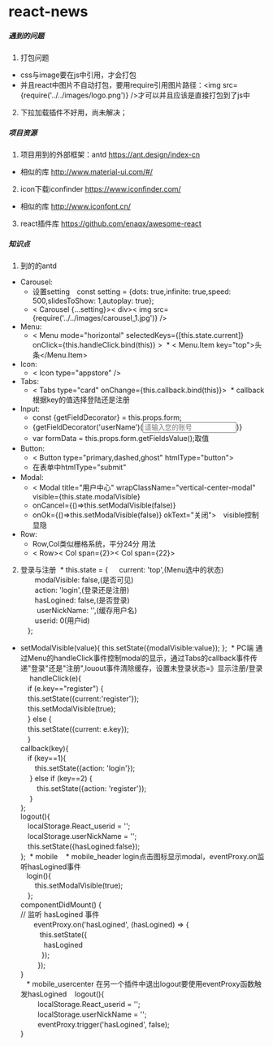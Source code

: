 # react-news

##### 遇到的问题
1. 打包问题
  * css与image要在js中引用，才会打包
  * 并且react中图片不自动打包，要用require引用图片路径：<img src={require('../../images/logo.png')} />才可以并且应该是直接打包到了js中
2. 下拉加载插件不好用，尚未解决；

##### 项目资源
1. 项目用到的外部框架：antd https://ant.design/index-cn
* 相似的库 http://www.material-ui.com/#/
2. icon下载iconfinder     https://www.iconfinder.com/
* 相似的库 http://www.iconfont.cn/
3. react插件库 https://github.com/enaqx/awesome-react

##### 知识点
1. 到的的antd
* Carousel:
  * 设置setting　const setting = {dots: true,infinite: true,speed: 500,slidesToShow: 1,autoplay: true};
  * < Carousel {...setting}>< div>< img src={require('../../images/carousel_1.jpg')} /></div></Carousel>
* Menu:
  * < Menu mode="horizontal" selectedKeys={[this.state.current]} onClick={this.handleClick.bind(this)} >
  * < Menu.Item key="top"><Icon type="appstore" />头条</Menu.Item>  </Menu>
* Icon:
  * < Icon type="appstore" />
* Tabs:
  * < Tabs type="card" onChange={this.callback.bind(this)}><TabPane tab="登录" key="1"></Tabpane></Tabs>
  * callback根据key的值选择登陆还是注册
* Input:
  * const {getFieldDecorator} = this.props.form;
  * {getFieldDecorator('userName')(<Input placeholder="请输入您的账号" />)}　　　　　
  * var formData = this.props.form.getFieldsValue();取值<br>
* Button:　
  * < Button type="primary,dashed,ghost" htmlType="button"></Button>
  * 在表单中htmlType="submit"
* Modal:　
  * < Modal title="用户中心" wrapClassName="vertical-center-modal" visible={this.state.modalVisible}
  * onCancel={()=>this.setModalVisible(false)}
  * onOk={()=>this.setModalVisible(false)} okText="关闭">　visible控制显隐
* Row:
  * Row,Col类似栅格系统，平分24分 用法　
  * < Row>< Col span={2}></Col>< Col span={22}></Col></Row>
  
2. 登录与注册
  * this.state = {
			  　 current: 'top',(Menu选中的状态)<br>
			 　　modalVisible: false,(是否可见)<br>
			 　　action: 'login',(登录还是注册)<br>
			 　　hasLogined: false,(是否登录)<br>
		  　　userNickName: '',(缓存用户名)<br>
			 　　userid: 0(用户id)<br>
		 　};<br>
  * setModalVisible(value){ this.setState({modalVisible:value}); };
  * PC端 通过Menu的handleClick事件控制modal的显示，通过Tabs的callback事件传递"登录"还是"注册",louout事件清除缓存，设置未登录状态=》显示注册/登录
  　handleClick(e){<br>
		 　if (e.key=="register") {<br>
			 　this.setState({current:'register'});<br>
			 　this.setModalVisible(true);<br>
		 　} else {<br>
			 　this.setState({current: e.key});<br>
	 　}<br>
   callback(key){<br>
		  　if (key==1){<br>
			  　　this.setState({action: 'login'});<br>
		  　} else if (key==2) {<br>
			 　 　this.setState({action: 'register'});<br>
		  　}<br>
	  };<br>
   logout(){<br>
		 　localStorage.React_userid = '';<br>
		 　localStorage.userNickName = '';<br>
		 　this.setState({hasLogined:false});<br>
	  };
  * mobile 
    * mobile_header login点击图标显示modal，eventProxy.on监听hasLogined事件<br>
    login(){<br>
		 　　this.setModalVisible(true);<br>
	 　};<br>
   componentDidMount() {<br>
  	// 监听 hasLogined 事件<br>
    　eventProxy.on('hasLogined', (hasLogined) => {<br>
        　this.setState({<br>
         　hasLogined<br>
        　});<br>
      　});<br>
    }<br>
    * mobile_usercenter 在另一个插件中退出logout要使用eventProxy函数触发hasLogined
    logout(){<br>
      　localStorage.React_userid = '';<br>
      　localStorage.userNickName = '';<br>
      　eventProxy.trigger('hasLogined', false);<br>
    }<br>
    
